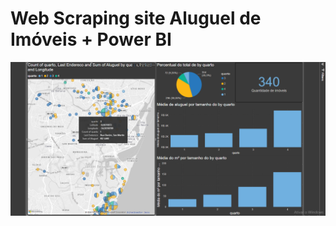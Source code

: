 
# Web Scraping site Aluguel de Imóveis + Power BI 


![grafico plotly ambev](https://github.com/thiagobacelar/Imoveis_Recife_aluguel_AP/blob/master/ZApimoveis-dashbord.png)
